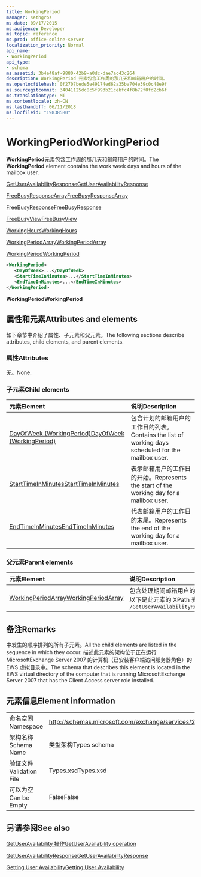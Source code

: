 ```yaml
---
title: WorkingPeriod
manager: sethgros
ms.date: 09/17/2015
ms.audience: Developer
ms.topic: reference
ms.prod: office-online-server
localization_priority: Normal
api_name:
- WorkingPeriod
api_type:
- schema
ms.assetid: 3b4e48af-9880-42b9-a0dc-dae7ac43c264
description: WorkingPeriod 元素包含工作周的那几天和邮箱用户的时间。
ms.openlocfilehash: 0f2707bede5e49174ed62a35ba704e39c0c48e9f
ms.sourcegitcommit: 34041125dc8c5f993b21cebfc4f8b72f0fd2cb6f
ms.translationtype: MT
ms.contentlocale: zh-CN
ms.lasthandoff: 06/11/2018
ms.locfileid: "19838580"
---
```

# <a name="workingperiod"></a><span data-ttu-id="4c70c-103">WorkingPeriod</span><span class="sxs-lookup"><span data-stu-id="4c70c-103">WorkingPeriod</span></span>

<span data-ttu-id="4c70c-104">**WorkingPeriod**元素包含工作周的那几天和邮箱用户的时间。</span><span class="sxs-lookup"><span data-stu-id="4c70c-104">The **WorkingPeriod** element contains the work week days and hours of the mailbox user.</span></span> 
  
[<span data-ttu-id="4c70c-105">GetUserAvailabilityResponse</span><span class="sxs-lookup"><span data-stu-id="4c70c-105">GetUserAvailabilityResponse</span></span>](getuseravailabilityresponse.md)
  
[<span data-ttu-id="4c70c-106">FreeBusyResponseArray</span><span class="sxs-lookup"><span data-stu-id="4c70c-106">FreeBusyResponseArray</span></span>](freebusyresponsearray.md)
  
[<span data-ttu-id="4c70c-107">FreeBusyResponse</span><span class="sxs-lookup"><span data-stu-id="4c70c-107">FreeBusyResponse</span></span>](freebusyresponse.md)
  
[<span data-ttu-id="4c70c-108">FreeBusyView</span><span class="sxs-lookup"><span data-stu-id="4c70c-108">FreeBusyView</span></span>](freebusyview.md)
  
[<span data-ttu-id="4c70c-109">WorkingHours</span><span class="sxs-lookup"><span data-stu-id="4c70c-109">WorkingHours</span></span>](workinghours-ex15websvcsotherref.md)
  
[<span data-ttu-id="4c70c-110">WorkingPeriodArray</span><span class="sxs-lookup"><span data-stu-id="4c70c-110">WorkingPeriodArray</span></span>](workingperiodarray.md)
  
[<span data-ttu-id="4c70c-111">WorkingPeriod</span><span class="sxs-lookup"><span data-stu-id="4c70c-111">WorkingPeriod</span></span>](workingperiod.md)
  
```xml
<WorkingPeriod>
   <DayOfWeek>...</DayOfWeek>
   <StartTimeInMinutes>...</StartTimeInMinutes>
   <EndTimeInMinutes>...</EndTimeInMinutes>
</WorkingPeriod>
```

 <span data-ttu-id="4c70c-112">**WorkingPeriod**</span><span class="sxs-lookup"><span data-stu-id="4c70c-112">**WorkingPeriod**</span></span>
## <a name="attributes-and-elements"></a><span data-ttu-id="4c70c-113">属性和元素</span><span class="sxs-lookup"><span data-stu-id="4c70c-113">Attributes and elements</span></span>

<span data-ttu-id="4c70c-114">如下章节中介绍了属性、子元素和父元素。</span><span class="sxs-lookup"><span data-stu-id="4c70c-114">The following sections describe attributes, child elements, and parent elements.</span></span>
  
### <a name="attributes"></a><span data-ttu-id="4c70c-115">属性</span><span class="sxs-lookup"><span data-stu-id="4c70c-115">Attributes</span></span>

<span data-ttu-id="4c70c-116">无。</span><span class="sxs-lookup"><span data-stu-id="4c70c-116">None.</span></span>
  
### <a name="child-elements"></a><span data-ttu-id="4c70c-117">子元素</span><span class="sxs-lookup"><span data-stu-id="4c70c-117">Child elements</span></span>

|<span data-ttu-id="4c70c-118">**元素**</span><span class="sxs-lookup"><span data-stu-id="4c70c-118">**Element**</span></span>|<span data-ttu-id="4c70c-119">**说明**</span><span class="sxs-lookup"><span data-stu-id="4c70c-119">**Description**</span></span>|
|:-----|:-----|
|[<span data-ttu-id="4c70c-120">DayOfWeek (WorkingPeriod)</span><span class="sxs-lookup"><span data-stu-id="4c70c-120">DayOfWeek (WorkingPeriod)</span></span>](dayofweek-workingperiod.md) <br/> |<span data-ttu-id="4c70c-121">包含计划的邮箱用户的工作日的列表。</span><span class="sxs-lookup"><span data-stu-id="4c70c-121">Contains the list of working days scheduled for the mailbox user.</span></span>  <br/> |
|[<span data-ttu-id="4c70c-122">StartTimeInMinutes</span><span class="sxs-lookup"><span data-stu-id="4c70c-122">StartTimeInMinutes</span></span>](starttimeinminutes.md) <br/> |<span data-ttu-id="4c70c-123">表示邮箱用户的工作日的开始。</span><span class="sxs-lookup"><span data-stu-id="4c70c-123">Represents the start of the working day for a mailbox user.</span></span>  <br/> |
|[<span data-ttu-id="4c70c-124">EndTimeInMinutes</span><span class="sxs-lookup"><span data-stu-id="4c70c-124">EndTimeInMinutes</span></span>](endtimeinminutes.md) <br/> |<span data-ttu-id="4c70c-125">代表邮箱用户的工作日的末尾。</span><span class="sxs-lookup"><span data-stu-id="4c70c-125">Represents the end of the working day for a mailbox user.</span></span>  <br/> |
   
### <a name="parent-elements"></a><span data-ttu-id="4c70c-126">父元素</span><span class="sxs-lookup"><span data-stu-id="4c70c-126">Parent elements</span></span>

|<span data-ttu-id="4c70c-127">**元素**</span><span class="sxs-lookup"><span data-stu-id="4c70c-127">**Element**</span></span>|<span data-ttu-id="4c70c-128">**说明**</span><span class="sxs-lookup"><span data-stu-id="4c70c-128">**Description**</span></span>|
|:-----|:-----|
|[<span data-ttu-id="4c70c-129">WorkingPeriodArray</span><span class="sxs-lookup"><span data-stu-id="4c70c-129">WorkingPeriodArray</span></span>](workingperiodarray.md) <br/> |<span data-ttu-id="4c70c-130">包含处理期间邮箱用户的信息。</span><span class="sxs-lookup"><span data-stu-id="4c70c-130">Contains working period information for the mailbox user.</span></span>  <br/> <span data-ttu-id="4c70c-131">以下是此元素的 XPath 表达式：</span><span class="sxs-lookup"><span data-stu-id="4c70c-131">The following is the XPath expression to this element:</span></span>  <br/>  `/GetUserAvailabilityResponse/FreeBusyResponseArray/FreeBusyResponse/FreeBusyView/WorkingHours/WorkingPeriodArray` <br/> |
   
## <a name="remarks"></a><span data-ttu-id="4c70c-132">备注</span><span class="sxs-lookup"><span data-stu-id="4c70c-132">Remarks</span></span>

<span data-ttu-id="4c70c-133">中发生的顺序排列的所有子元素。</span><span class="sxs-lookup"><span data-stu-id="4c70c-133">All the child elements are listed in the sequence in which they occur.</span></span> <span data-ttu-id="4c70c-134">描述此元素的架构位于正在运行 MicrosoftExchange Server 2007 的计算机（已安装客户端访问服务器角色）的 EWS 虚拟目录中。</span><span class="sxs-lookup"><span data-stu-id="4c70c-134">The schema that describes this element is located in the EWS virtual directory of the computer that is running MicrosoftExchange Server 2007 that has the Client Access server role installed.</span></span>
  
## <a name="element-information"></a><span data-ttu-id="4c70c-135">元素信息</span><span class="sxs-lookup"><span data-stu-id="4c70c-135">Element information</span></span>

|||
|:-----|:-----|
|<span data-ttu-id="4c70c-136">命名空间</span><span class="sxs-lookup"><span data-stu-id="4c70c-136">Namespace</span></span>  <br/> |http://schemas.microsoft.com/exchange/services/2006/types  <br/> |
|<span data-ttu-id="4c70c-137">架构名称</span><span class="sxs-lookup"><span data-stu-id="4c70c-137">Schema Name</span></span>  <br/> |<span data-ttu-id="4c70c-138">类型架构</span><span class="sxs-lookup"><span data-stu-id="4c70c-138">Types schema</span></span>  <br/> |
|<span data-ttu-id="4c70c-139">验证文件</span><span class="sxs-lookup"><span data-stu-id="4c70c-139">Validation File</span></span>  <br/> |<span data-ttu-id="4c70c-140">Types.xsd</span><span class="sxs-lookup"><span data-stu-id="4c70c-140">Types.xsd</span></span>  <br/> |
|<span data-ttu-id="4c70c-141">可以为空</span><span class="sxs-lookup"><span data-stu-id="4c70c-141">Can be Empty</span></span>  <br/> |<span data-ttu-id="4c70c-142">False</span><span class="sxs-lookup"><span data-stu-id="4c70c-142">False</span></span>  <br/> |
   
## <a name="see-also"></a><span data-ttu-id="4c70c-143">另请参阅</span><span class="sxs-lookup"><span data-stu-id="4c70c-143">See also</span></span>



[<span data-ttu-id="4c70c-144">GetUserAvailability 操作</span><span class="sxs-lookup"><span data-stu-id="4c70c-144">GetUserAvailability operation</span></span>](getuseravailability-operation.md)
  
[<span data-ttu-id="4c70c-145">GetUserAvailabilityResponse</span><span class="sxs-lookup"><span data-stu-id="4c70c-145">GetUserAvailabilityResponse</span></span>](getuseravailabilityresponse.md)


[<span data-ttu-id="4c70c-146">Getting User Availability</span><span class="sxs-lookup"><span data-stu-id="4c70c-146">Getting User Availability</span></span>](http://msdn.microsoft.com/library/d4133fcb-9b0f-4e6b-aadf-a389da83516a%28Office.15%29.aspx)

